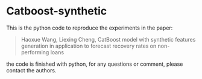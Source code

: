 # Catboost-synthetic
This is the python code to reproduce the experiments in the paper:
> Haoxue Wang, Liexing Cheng, CatBoost model with synthetic features generation in application to forecast recovery rates on non-performing loans

the code is finished with python, for any questions or comment, please contact the authors.
